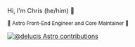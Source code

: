 Hi, I’m Chris (he/him) 👋 

<small>🚀 Astro Front-End Engineer and Core Maintainer 🚀</small>

[![@delucis Astro contributions](https://astro.badg.es/v1/contributor/delucis.svg)](https://astro.badg.es/v1/contributor/delucis/)
